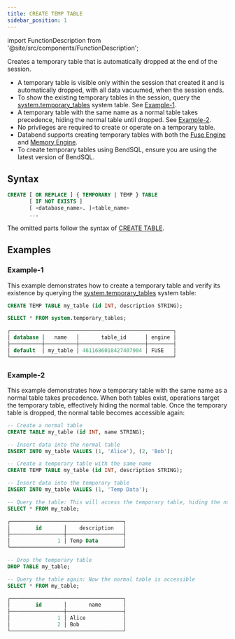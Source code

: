 ```yaml
---
title: CREATE TEMP TABLE
sidebar_position: 1
---
```

import FunctionDescription from '@site/src/components/FunctionDescription';

<FunctionDescription description="Introduced or updated: v1.2.666"/>

Creates a temporary table that is automatically dropped at the end of the session.

- A temporary table is visible only within the session that created it and is automatically dropped, with all data vacuumed, when the session ends.
- To show the existing temporary tables in the session, query the [system.temporary_tables](../../../00-sql-reference/20-system-tables/system-temp-tables.md) system table. See [Example-1](#example-1).
- A temporary table with the same name as a normal table takes precedence, hiding the normal table until dropped. See [Example-2](#example-2).
- No privileges are required to create or operate on a temporary table.
- Databend supports creating temporary tables with both the [Fuse Engine](../../../00-sql-reference/30-table-engines/00-fuse.md) and [Memory Engine](../../../00-sql-reference/30-table-engines/01-memory.md).
- To create temporary tables using BendSQL, ensure you are using the latest version of BendSQL.

## Syntax

```sql
CREATE [ OR REPLACE ] { TEMPORARY | TEMP } TABLE 
       [ IF NOT EXISTS ] 
       [ <database_name>. ]<table_name>
       ...
```

The omitted parts follow the syntax of [CREATE TABLE](10-ddl-create-table.md).

## Examples

### Example-1

This example demonstrates how to create a temporary table and verify its existence by querying the [system.temporary_tables](../../../00-sql-reference/20-system-tables/system-temp-tables.md) system table:

```sql
CREATE TEMP TABLE my_table (id INT, description STRING);

SELECT * FROM system.temporary_tables;

┌────────────────────────────────────────────────────┐
│ database │   name   │       table_id      │ engine │
├──────────┼──────────┼─────────────────────┼────────┤
│ default  │ my_table │ 4611686018427407904 │ FUSE   │
└────────────────────────────────────────────────────┘
```

### Example-2

This example demonstrates how a temporary table with the same name as a normal table takes precedence. When both tables exist, operations target the temporary table, effectively hiding the normal table. Once the temporary table is dropped, the normal table becomes accessible again:

```sql
-- Create a normal table
CREATE TABLE my_table (id INT, name STRING);

-- Insert data into the normal table
INSERT INTO my_table VALUES (1, 'Alice'), (2, 'Bob');

-- Create a temporary table with the same name
CREATE TEMP TABLE my_table (id INT, description STRING);

-- Insert data into the temporary table
INSERT INTO my_table VALUES (1, 'Temp Data');

-- Query the table: This will access the temporary table, hiding the normal table
SELECT * FROM my_table;

┌────────────────────────────────────┐
│        id       │    description   │
├─────────────────┼──────────────────┤
│               1 │ Temp Data        │
└────────────────────────────────────┘

-- Drop the temporary table
DROP TABLE my_table;

-- Query the table again: Now the normal table is accessible
SELECT * FROM my_table;

┌────────────────────────────────────┐
│        id       │       name       │
├─────────────────┼──────────────────┤
│               1 │ Alice            │
│               2 │ Bob              │
└────────────────────────────────────┘
```